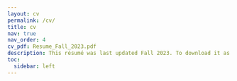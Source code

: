 ```yaml
---
layout: cv
permalink: /cv/
title: cv
nav: true
nav_order: 4
cv_pdf: Resume_Fall_2023.pdf
description: This résumé was last updated Fall 2023. To download it as a PDF, please click the PDF icon above.
toc:
  sidebar: left
---
```

